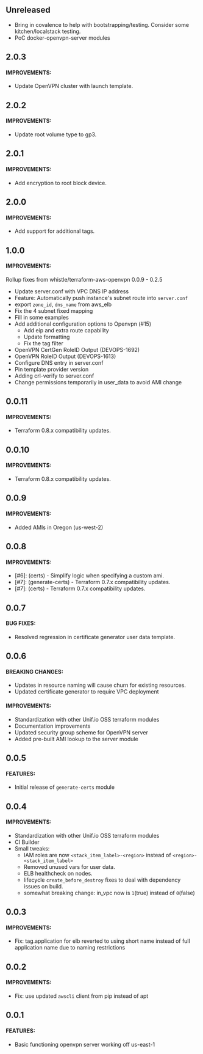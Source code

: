 ## Unreleased

* Bring in covalence to help with bootstrapping/testing. Consider some kitchen/localstack testing.
* PoC docker-openvpn-server modules

## 2.0.3

#### IMPROVEMENTS:
- Update OpenVPN cluster with launch template.

## 2.0.2

#### IMPROVEMENTS:
- Update root volume type to gp3.

## 2.0.1

#### IMPROVEMENTS:
- Add encryption to root block device.

## 2.0.0

#### IMPROVEMENTS:
- Add support for additional tags.

## 1.0.0

#### IMPROVEMENTS:

Rollup fixes from whistle/terraform-aws-openvpn 0.0.9 - 0.2.5
- Update server.conf with VPC DNS IP address
- Feature: Automatically push instance's subnet route into `server.conf`
- export `zone_id`, `dns_name` from aws_elb
- Fix the 4 subnet fixed mapping
- Fill in some examples
- Add additional configuration options to Openvpn (#15)
  * Add eip and extra route capability
  * Update formatting
  * Fix the tag filter
- OpenVPN CertGen RoleID Output (DEVOPS-1692)
- OpenVPN RoleID Output (DEVOPS-1613)
- Configure DNS entry in server.conf
- Pin template provider version
- Adding crl-verify to server.conf
- Change permissions temporarily in user_data to avoid AMI change


## 0.0.11

#### IMPROVEMENTS:
- Terraform 0.8.x compatibility updates.

## 0.0.10

#### IMPROVEMENTS:
- Terraform 0.8.x compatibility updates.

## 0.0.9

#### IMPROVEMENTS:
- Added AMIs in Oregon (us-west-2)

## 0.0.8

#### IMPROVEMENTS:
- [#6]: (certs) - Simplify logic when specifying a custom ami.
- [#7]: (generate-certs) - Terraform 0.7.x compatibility updates.
- [#7]: (certs) - Terraform 0.7.x compatibility updates.

## 0.0.7

#### BUG FIXES:
- Resolved regression in certificate generator user data template.

## 0.0.6

#### BREAKING CHANGES:
- Updates in resource naming will cause churn for existing resources.
- Updated certificate generator to require VPC deployment

#### IMPROVEMENTS:
- Standardization with other Unif.io OSS terraform modules
- Documentation improvements
- Updated security group scheme for OpenVPN server
- Added pre-built AMI lookup to the server module

## 0.0.5

#### FEATURES:
- Initial release of `generate-certs` module

## 0.0.4

#### IMPROVEMENTS:
- Standardization with other Unif.io OSS terraform modules
- CI Builder
- Small tweaks:
  - IAM roles are now `<stack_item_label>-<region>` instead of `<region>-<stack_item_label>`
  - Removed unused vars for user data.
  - ELB healthcheck on nodes.
  - lifecycle `create_before_destroy` fixes to deal with dependency issues on build.
  - somewhat breaking change: in_vpc now is `1`(true) instead of `0`(false)

## 0.0.3

#### IMPROVEMENTS:
- Fix: tag.application for elb reverted to using short name instead of full application name due to naming restrictions

## 0.0.2

#### IMPROVEMENTS:
- Fix: use updated `awscli` client from pip instead of apt

## 0.0.1

#### FEATURES:
- Basic functioning openvpn server working off us-east-1
